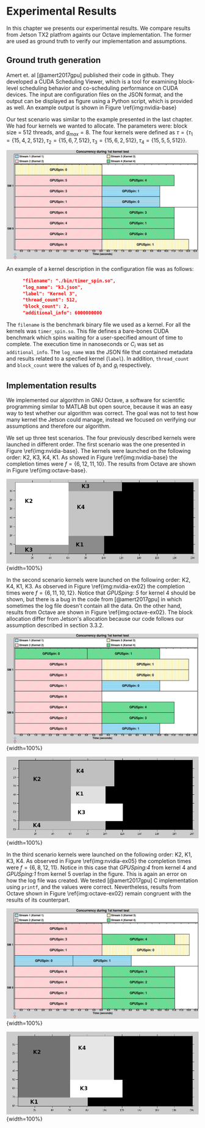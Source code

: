 # Experimental Results
In this chapter we presents our experimental results. 
We compare results from Jetson TX2 platfrom againts our Octave implementation. 
The former are used as ground truth to verify our implementation and assumptions.

## Ground truth generation
Amert et. al [@amert2017gpu] published their code in github. 
They developed a CUDA Scheduling Viewer, which is a tool for examining block-level scheduling behavior and co-scheduling performance on CUDA devices. 
The input are configuration files on the JSON format, and the output can be displayed as figure using a Python script, which is provided as well. 
An example output is shown in  Figure \ref{img:nvidia-base}   



Our test scenario was similar to the example presented in the last chapter. 
We had four kernels we wanted to allocate. 
The parameters were:  block size = 512 threads, and  $g_{max} = 8$.
The four kernels were defined as  $\tau = \{\tau_1 = \{15, 4, 2, 512\} , \tau_2 = \{15, 6,7,512\}, \tau_3 = \{15, 6,2,512\}, \tau_4 =\{ 15, 5,5,512\} \}$.

![Output of the CUDA Scheduling Viewer \label{img:nvidia-base}](source/figures/nvidia/base.png)

An example of a kernel description in the configuration file was  as follows: 

```json
      "filename": "./bin/timer_spin.so",
      "log_name": "k3.json",
      "label": "Kernel 3",
      "thread_count": 512,
      "block_count": 2,
      "additional_info": 6000000000
```

The `filename` is the benchmark binary file  we  used as a kernel. For all the kernels was  `timer_spin.so`.
This file defines a bare-bones CUDA benchmark which spins waiting for a user-specified amount of time to complete. 
The execution time in nanoseconds or $C_i$ was  set as `additional_info`. 
The `log_name` was the JSON file that contained  metadata and results related to a specfied kernel (`label`). 
In addition, `thread_count` and `block_count` were the values of $b_i$ and $g_i$ respectively.


## Implementation results
We implemented our algorithm in GNU Octave, a software for scientific programming similar to MATLAB but open source, because it was an easy way to test whether our algorithm was correct.
The goal was not to test how many kernel the Jetson could manage, instead we focused on verifying our assumptions and therefore our algorithm.

We set up three test scenarios. The four previously described kernels were launched in different order.
The first scenario was the one presented in Figure \ref{img:nvidia-base}. 
The kernels were launched on the following order: K2, K3, K4, K1. 
As showed in Figure \ref{img:nvidia-base} the completion times were $f = \{6, 12,11,10\}$. 
The results from Octave are shown in Figure \ref{img:octave-base}. 

![Octave: Scenario 1 - K2,K3,K4,K1 \label{img:octave-base}](source/figures/octave/base.png){width=100%}

In the second scenario kernels were launched on the following order: K2, K4, K1, K3. 
As observed in Figure \ref{img:nvidia-ex02} the completion times were $f = \{6,11,10,12\}$. 
Notice that *GPUSping: 5* for kernel 4 should be shown, but there is a bug in the code from [@amert2017gpu] in which sometimes the log file doesn't contain all the data. 
On the other hand, results from Octave are shown in Figure \ref{img:octave-ex02}. 
The block allocation differ from Jetson's allocation because our code follows our assumption described in section 3.3.2. 


![JetsonTX2: Scenario 2 - K2,K4,K1,K3 \label{img:nvidia-ex02}](source/figures/nvidia/ex02.png){width=100%}


![Octave: Scenario 2 - K2,K4,K1,K3 \label{img:octave-ex02}](source/figures/octave/ex02.png){width=100%}

In the third scenario kernels were launched on the following order: K2,  K1, K3, K4.
As observed in Figure \ref{img:nvidia-ex05} the completion times were $f = \{6,8,12,11\}$. 
Notice in this case  that *GPUSping:4* from kernel 4 and *GPUSping:1* from kernel 5 overlap in the figure. 
This is again an error on how the log file was created. 
We tested [@amert2017gpu] C implementation using `printf`, and the values were correct. 
Nevertheless, results from Octave shown in Figure \ref{img:octave-ex02}  remain congruent with the results of its counterpart. 

![JetsonTX2: Scenario 3 - K2,K1,K3,K4 \label{img:nvidia-ex05}](source/figures/nvidia/ex05.png){width=100%}


![Octave: Scenario 3 - K2,K1,K3,K4 \label{img:octave-ex05}](source/figures/octave/ex05.png){width=100%}


